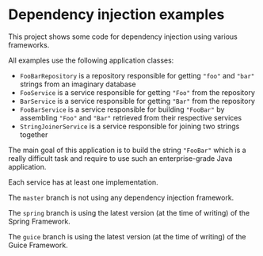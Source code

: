 # Dependency injection examples

This project shows some code for dependency injection using various frameworks.

All examples use the following application classes:

- `FooBarRepository` is a repository responsible for getting `"foo"` and `"bar"` strings from an imaginary database
- `FooService` is a service responsible for getting `"Foo"` from the repository
- `BarService` is a service responsible for getting `"Bar"` from the repository
- `FooBarService` is a service responsible for building `"FooBar"` by assembling `"Foo"` and `"Bar"` retrieved from their respective services
- `StringJoinerService` is a service responsible for joining two strings together

The main goal of this application is to build the string `"FooBar"` which is a really difficult task and require to use such an enterprise-grade Java application.

Each service has at least one implementation.

The `master` branch is not using any dependency injection framework.

The `spring` branch is using the latest version (at the time of writing) of the Spring Framework.

The `guice` branch is using the latest version (at the time of writing) of the Guice Framework.